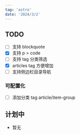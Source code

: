 ```yaml
---
tag: 'astro'
date: '2024/3/2'
---
```


## TODO

- [ ] 支持 blockquote
- [X] 支持 p > code
- [ ] 支持 tag 分类筛选
- [X] articles tag 方便增加
- [ ] 支持侧边栏目录导航

### 可配置化

- [ ] 添加分类 tag article/item-group

## 计划中

- 暂无
